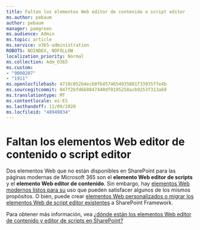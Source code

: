 ```yaml
---
title: Faltan los elementos Web editor de contenido o script editor
ms.author: pebaum
author: pebaum
manager: pamgreen
ms.audience: Admin
ms.topic: article
ms.service: o365-administration
ROBOTS: NOINDEX, NOFOLLOW
localization_priority: Normal
ms.collection: Adm_O365
ms.custom:
- "9000207"
- "1911"
ms.openlocfilehash: 4718c052b4ec60fb4574654935801f33935ffe4b
ms.sourcegitcommit: 847f2bfd660847440df0195258acb9253f313a69
ms.translationtype: MT
ms.contentlocale: es-ES
ms.lasthandoff: 11/09/2020
ms.locfileid: "48949834"
---
```

# <a name="content-editor-or-script-editor-web-parts-are-missing"></a>Faltan los elementos Web editor de contenido o script editor

Dos elementos Web que no están disponibles en SharePoint para las páginas modernas de Microsoft 365 son el **elemento Web editor de scripts** y el **elemento Web editor de contenido**. Sin embargo, hay [elementos Web modernos listos para su](https://support.microsoft.com/office/ed6cc9ce-8b2a-480c-a655-1b9d7615cdbd#bkmk_outofbox) uso que pueden satisfacer algunos de los mismos propósitos. O bien, puede crear [elementos Web personalizados o migrar los elementos Web de script editor existentes](https://support.microsoft.com/office/ed6cc9ce-8b2a-480c-a655-1b9d7615cdbd#bkmk_custom) a SharePoint Framework.  

Para obtener más información, vea [¿dónde están los elementos Web editor de contenido y editor de scripts en SharePoint?](https://support.microsoft.com/office/ed6cc9ce-8b2a-480c-a655-1b9d7615cdbd)
